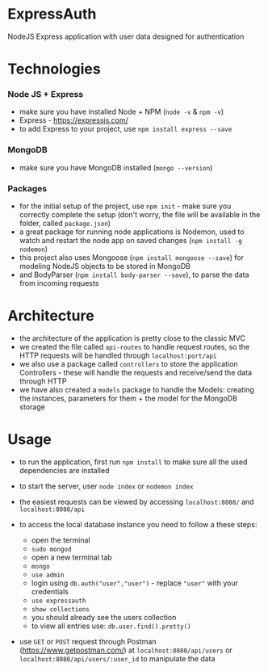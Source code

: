 # ExpressAuth
NodeJS Express application with user data designed for authentication

# Technologies

### Node JS + Express

- make sure you have installed Node + NPM (`node -v` & `npm -v`)
- Express - https://expressjs.com/
- to add Express to your project, use `npm install express --save`

### MongoDB

- make sure you have MongoDB installed (`mongo --version`)

### Packages

- for the initial setup of the project, use `npm init` - make sure you correctly complete the setup (don't worry, the file will be available in the folder, called `package.json`)
- a great package for running node applications is Nodemon, used to watch and restart the node app on saved changes (`npm install -g nodemon`)
- this project also uses Mongoose (`npm install mongoose --save`) for modeling NodeJS objects to be stored in MongoDB
- and BodyParser (`npm install body-parser --save`), to parse the data from incoming requests


# Architecture

- the architecture of the application is pretty close to the classic MVC
- we created the file called `api-routes` to handle request routes, so the HTTP requests will be handled through `localhost:port/api`
- we also use a package called `controllers` to store the application Controllers - these will handle the requests and receive/send the data through HTTP
- we have also created a `models` package to handle the Models: creating the instances, parameters for them + the model for the MongoDB storage


# Usage

- to run the application, first run `npm install` to make sure all the used dependencies are installed
- to start the server, user `node index` or `nodemon index`
- the easiest requests can be viewed by accessing `localhost:8080/` and `localhost:8080/api`

- to access the local database instance you need to follow a these steps:
  - open the terminal
  - `sudo mongod`
  - open a new terminal tab
  - `mongo`
  - `use admin`
  - login using `db.auth("user","user")` - replace `"user"` with your credentials
  - `use expressauth`
  - `show collections`
  - you should already see the users collection
  - to view all entries use: `db.user.find().pretty()`
  
- use `GET` or `POST` request through Postman (https://www.getpostman.com/) at `localhost:8080/api/users` or `localhost:8080/api/users/:user_id` to manipulate the data
